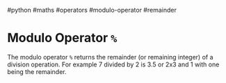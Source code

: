 #python #maths #operators #modulo-operator #remainder

# Modulo Operator `%`
The modulo operator `%` returns the remainder (or remaining integer) of a division operation. For example 7 divided by 2 is 3.5 or 2x3 and 1 with one being the remainder. 